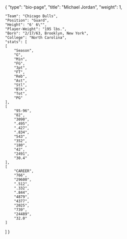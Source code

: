 {
    "type": "bio-page",
    "title": "Michael Jordan",
    "weight": 1,

    "Team": "Chicago Bulls",
    "Position": "Guard",
    "Height": "6' 6\"",
    "Player-Weight": "195 lbs.",
    "Born": "2/17/63, Brooklyn, New York",
    "College": "North Carolina",
    "stats": [
    [
        "Season",
        "G",
        "Min",
        "FG",
        "3pt",
        "FT",
        "Reb",
        "Ast",
        "Stl",
        "Blk",
        "Tot",
        "PG"
    ],
    [
        "95-96",
        "82",
        "3090",
        ".495",
        ".427",
        ".834",
        "543",
        "352",
        "180",
        "42",
        "2491",
        "30.4"
    ],
    [
        "CAREER",
        "766",
        "29600",
        ".512",
        ".332",
        ".844",
        "4879",
        "4377",
        "2025",
        "739",
        "24489",
        "32.0"
    ]
]
}
